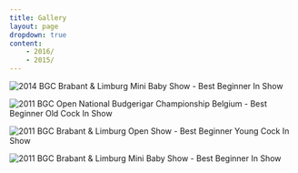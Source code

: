 ```yaml
---
title: Gallery
layout: page
dropdown: true
content:
    - 2016/
    - 2015/
---
```


![2014 BGC Brabant & Limburg Mini Baby Show - Best Beginner In Show](/img/BBIS_BGCBL_20140307.jpeg)

![2011 BGC Open National Budgerigar Championship Belgium - Best Beginner Old Cock In Show](/img/BBOM.jpeg)

![2011 BGC Brabant & Limburg Open Show - Best Beginner Young Cock In Show](/img/BJCB_BGCBL_20110827.jpeg)

![2011 BGC Brabant & Limburg Mini Baby Show - Best Beginner In Show](/img/BBIS_BGCBL_20110315.jpeg)

